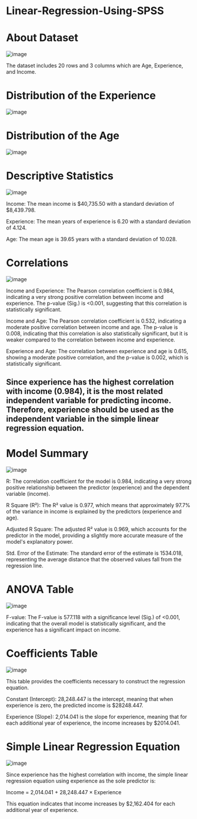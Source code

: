 # Linear-Regression-Using-SPSS
# About Dataset
![image](https://github.com/user-attachments/assets/46d8d7d2-733a-4de2-822c-7c12a4db24e6)

The dataset includes 20 rows and 3 columns which are Age, Experience, and Income.

# Distribution of the Experience
![image](https://github.com/user-attachments/assets/bddc2ee3-a862-4061-bb96-60221ca9a68a)

# Distribution of the Age
![image](https://github.com/user-attachments/assets/7453bbf1-a73b-4d56-936b-59da66387eb7)

# Descriptive Statistics
![image](https://github.com/user-attachments/assets/4cc77306-e564-4a18-91cb-d8be7765aa17)

Income: The mean income is $40,735.50 with a standard deviation of $8,439.798.

Experience: The mean years of experience is 6.20 with a standard deviation of 4.124.

Age: The mean age is 39.65 years with a standard deviation of 10.028.

# Correlations
![image](https://github.com/user-attachments/assets/12a099be-052d-4bbf-9114-9958d8888e9e)

Income and Experience: The Pearson correlation coefficient is 0.984, indicating a very strong positive correlation between income and experience. The p-value (Sig.) is <0.001, suggesting that this correlation is statistically significant.

Income and Age: The Pearson correlation coefficient is 0.532, indicating a moderate positive correlation between income and age. The p-value is 0.008, indicating that this correlation is also statistically significant, but it is weaker compared to the correlation between income and experience.

Experience and Age: The correlation between experience and age is 0.615, showing a moderate positive correlation, and the p-value is 0.002, which is statistically significant.

## Since experience has the highest correlation with income (0.984), it is the most related independent variable for predicting income. Therefore, experience should be used as the independent variable in the simple linear regression equation.

# Model Summary
![image](https://github.com/user-attachments/assets/3b40639c-531f-4927-9ac7-1bfffdcff422)

R: The correlation coefficient for the model is 0.984, indicating a very strong positive relationship between the predictor (experience) and the dependent variable (income).

R Square (R²): The R² value is 0.977, which means that approximately 97.7% of the variance in income is explained by the predictors (experience and age).

Adjusted R Square: The adjusted R² value is 0.969, which accounts for the predictor in the model, providing a slightly more accurate measure of the model's explanatory power.

Std. Error of the Estimate: The standard error of the estimate is 1534.018, representing the average distance that the observed values fall from the regression line.

# ANOVA Table
![image](https://github.com/user-attachments/assets/037a601e-8ea2-4888-a834-2dc939e5ce2c)

F-value: The F-value is 577.118 with a significance level (Sig.) of <0.001, indicating that the overall model is statistically significant, and the experience has a significant impact on income.

# Coefficients Table
![image](https://github.com/user-attachments/assets/1f23c484-5c5d-49a2-8dfe-d310d447867a)

This table provides the coefficients necessary to construct the regression equation.

Constant (Intercept): 28,248.447 is the intercept, meaning that when experience is zero, the predicted income is $28248.447.

Experience (Slope): 2,014.041 is the slope for experience, meaning that for each additional year of experience, the income increases by $2014.041.

# Simple Linear Regression Equation
![image](https://github.com/user-attachments/assets/f453447b-5219-4ce1-be28-fa57da94c8e2)

Since experience has the highest correlation with income, the simple linear regression equation using experience as the sole predictor is:

Income = 2,014.041 + 28,248.447 × Experience

This equation indicates that income increases by $2,162.404 for each additional year of experience.
